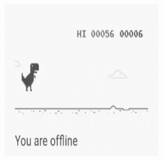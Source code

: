 
<img src="https://raw.githubusercontent.com/An0nUD4Y/An0nUD4Y/master/811edd5c-efa6-4e77-ab34-d4ff096fbf47.gif" height="500"  width="1500">
